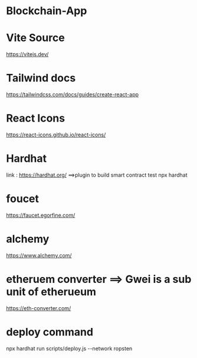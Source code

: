 # Blockchain-App

# Vite Source 
https://vitejs.dev/


# Tailwind docs 
https://tailwindcss.com/docs/guides/create-react-app

# React Icons 
https://react-icons.github.io/react-icons/


# Hardhat 
link : https://hardhat.org/ ==>plugin to build smart contract test 
npx hardhat

# foucet    
https://faucet.egorfine.com/

# alchemy
https://www.alchemy.com/

# etheruem converter  ==> Gwei  is a sub unit of etherueum
https://eth-converter.com/

# deploy command 
npx hardhat run scripts/deploy.js --network ropsten